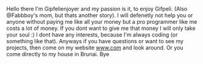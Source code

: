 Hello there
I'm Gipfelienjoyer and my passion is it, to enjoy Gifpeli. (Also @Fabbboy's mom, but thats another story).
I will defenetly not help you or anyone without paying me like all your money but a pro programmer like me costs a lot of money.
If you dont want to give me that money I will only take your soul :)
I dont have any interests, because I'm always coding (or something like that).
Anyways if you have questions or want to see my projects, then come on my website www.com and look around. Or you come directly to my house in Brunai.
Bye 
